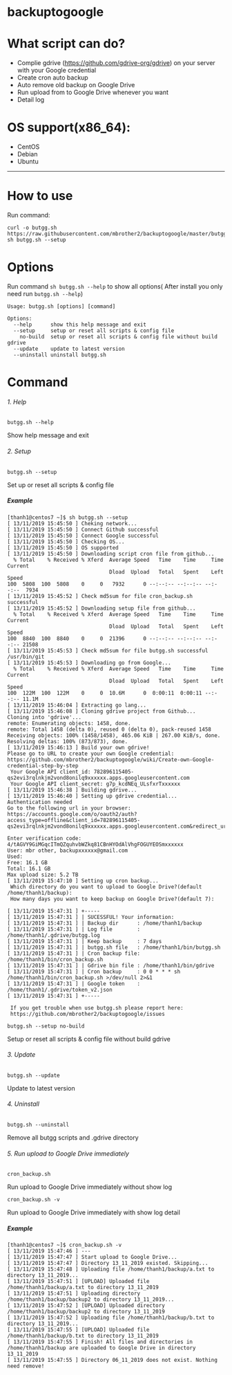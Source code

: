 # backuptogoogle
# What script can do?
- Complie gdrive (https://github.com/gdrive-org/gdrive) on your server with your Google credential
- Create cron auto backup
- Auto remove old backup on Google Drive
- Run upload from to Google Drive whenever you want
- Detail log
# OS support(x86_64):
- CentOS
- Debian
- Ubuntu
---
# How to use
Run command:
```
curl -o butgg.sh https://raw.githubusercontent.com/mbrother2/backuptogoogle/master/butgg.sh
sh butgg.sh --setup
```
# Options
Run command `sh butgg.sh --help` to show all options( After install you only need run `butgg.sh --help`)
```
Usage: butgg.sh [options] [command]

Options:
  --help      show this help message and exit
  --setup     setup or reset all scripts & config file
    no-build  setup or reset all scripts & config file without build gdrive
  --update    update to latest version
  --uninstall uninstall butgg.sh
```
# Command
###### 1. Help
```
butgg.sh --help
```
Show help message and exit
###### 2. Setup
```
butgg.sh --setup
```
Set up or reset all scripts & config file
##### Example
```
[thanh1@centos7 ~]$ sh butgg.sh --setup
[ 13/11/2019 15:45:50 ] Cheking network...
[ 13/11/2019 15:45:50 ] Connect Github successful
[ 13/11/2019 15:45:50 ] Connect Google successful
[ 13/11/2019 15:45:50 ] Checking OS...
[ 13/11/2019 15:45:50 ] OS supported
[ 13/11/2019 15:45:50 ] Downloading script cron file from github...
  % Total    % Received % Xferd  Average Speed   Time    Time     Time  Current
                                 Dload  Upload   Total   Spent    Left  Speed
100  5808  100  5808    0     0   7932      0 --:--:-- --:--:-- --:--:--  7934
[ 13/11/2019 15:45:52 ] Check md5sum for file cron_backup.sh successful
[ 13/11/2019 15:45:52 ] Downloading setup file from github...
  % Total    % Received % Xferd  Average Speed   Time    Time     Time  Current
                                 Dload  Upload   Total   Spent    Left  Speed
100  8840  100  8840    0     0  21396      0 --:--:-- --:--:-- --:--:-- 21508
[ 13/11/2019 15:45:53 ] Check md5sum for file butgg.sh successful
/usr/bin/git
[ 13/11/2019 15:45:53 ] Downloading go from Google...
  % Total    % Received % Xferd  Average Speed   Time    Time     Time  Current
                                 Dload  Upload   Total   Spent    Left  Speed
100  122M  100  122M    0     0  10.6M      0  0:00:11  0:00:11 --:--:-- 11.1M
[ 13/11/2019 15:46:04 ] Extracting go lang...
[ 13/11/2019 15:46:08 ] Cloning gdrive project from Github...
Cloning into 'gdrive'...
remote: Enumerating objects: 1458, done.
remote: Total 1458 (delta 0), reused 0 (delta 0), pack-reused 1458
Receiving objects: 100% (1458/1458), 465.06 KiB | 267.00 KiB/s, done.
Resolving deltas: 100% (873/873), done.
[ 13/11/2019 15:46:13 ] Build your own gdrive!
Please go to URL to create your own Google credential:
https://github.com/mbrother2/backuptogoogle/wiki/Create-own-Google-credential-step-by-step
 Your Google API client_id: 782896115405-qs2evi3rqlnkjm2vond8onilq9xxxxxx.apps.googleusercontent.com
 Your Google API client_secret: g7p_kcdNEq_ULsfxrTxxxxxx
[ 13/11/2019 15:46:38 ] Building gdrive...
[ 13/11/2019 15:46:40 ] Setting up gdrive credential...
Authentication needed
Go to the following url in your browser:
https://accounts.google.com/o/oauth2/auth?access_type=offline&client_id=782896115405-qs2evi3rqlnkjm2vond8onilq9xxxxxx.apps.googleusercontent.com&redirect_uri=urn%3Aietf%3Awg%3Aoauth%3A2.0%3Aoob&response_type=code&scope=https%3A%2F%2Fwww.googleapis.com%2Fauth%2Fdrive&state=state

Enter verification code: 4/tAGVY9GiMGqcITmQZquhvbWZkq81CBnHYOdAlVhgFOGUYEOSmxxxxxx
User: mbr other, backupxxxxxx@gmail.com
Used: 
Free: 16.1 GB
Total: 16.1 GB
Max upload size: 5.2 TB
[ 13/11/2019 15:47:10 ] Setting up cron backup...
 Which directory do you want to upload to Google Drive?(default /home/thanh1/backup): 
 How many days you want to keep backup on Google Drive?(default 7): 

[ 13/11/2019 15:47:31 ] +-----
[ 13/11/2019 15:47:31 ] | SUCESSFUL! Your information:
[ 13/11/2019 15:47:31 ] | Backup dir      : /home/thanh1/backup
[ 13/11/2019 15:47:31 ] | Log file        : /home/thanh1/.gdrive/butgg.log
[ 13/11/2019 15:47:31 ] | Keep backup     : 7 days
[ 13/11/2019 15:47:31 ] | butgg.sh file   : /home/thanh1/bin/butgg.sh
[ 13/11/2019 15:47:31 ] | Cron backup file: /home/thanh1/bin/cron_backup.sh
[ 13/11/2019 15:47:31 ] | Gdrive bin file : /home/thanh1/bin/gdrive
[ 13/11/2019 15:47:31 ] | Cron backup     : 0 0 * * * sh /home/thanh1/bin/cron_backup.sh >/dev/null 2>&1
[ 13/11/2019 15:47:31 ] | Google token    : /home/thanh1/.gdrive/token_v2.json
[ 13/11/2019 15:47:31 ] +-----

 If you get trouble when use butgg.sh please report here:
 https://github.com/mbrother2/backuptogoogle/issues
```
```
butgg.sh --setup no-build
```
Setup or reset all scripts & config file without build gdrive
###### 3. Update
```
butgg.sh --update
```
Update to latest version
###### 4. Uninstall
```
butgg.sh --uninstall
```
Remove all butgg scripts and .gdrive directory
###### 5. Run upload to Google Drive immediately
```
cron_backup.sh
```
Run upload to Google Drive immediately without show log
```
cron_backup.sh -v
```
Run upload to Google Drive immediately with show log detail
##### Example
```
[thanh1@centos7 ~]$ cron_backup.sh -v
[ 13/11/2019 15:47:46 ] ---
[ 13/11/2019 15:47:47 ] Start upload to Google Drive...
[ 13/11/2019 15:47:47 ] Directory 13_11_2019 existed. Skipping...
[ 13/11/2019 15:47:48 ] Uploading file /home/thanh1/backup/a.txt to directory 13_11_2019...
[ 13/11/2019 15:47:51 ] [UPLOAD] Uploaded file /home/thanh1/backup/a.txt to directory 13_11_2019
[ 13/11/2019 15:47:51 ] Uploading directory /home/thanh1/backup/backup2 to directory 13_11_2019...
[ 13/11/2019 15:47:52 ] [UPLOAD] Uploaded directory /home/thanh1/backup/backup2 to directory 13_11_2019
[ 13/11/2019 15:47:52 ] Uploading file /home/thanh1/backup/b.txt to directory 13_11_2019...
[ 13/11/2019 15:47:55 ] [UPLOAD] Uploaded file /home/thanh1/backup/b.txt to directory 13_11_2019
[ 13/11/2019 15:47:55 ] Finish! All files and directories in /home/thanh1/backup are uploaded to Google Drive in directory 13_11_2019
[ 13/11/2019 15:47:55 ] Directory 06_11_2019 does not exist. Nothing need remove!
```
